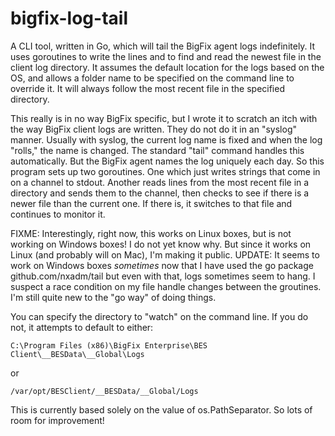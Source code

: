 # bigfix-log-tail

A CLI tool, written in Go, which will tail the BigFix agent logs indefinitely. It uses goroutines to write the lines and to find and read the newest file in the client log directory. It assumes the default location for the logs based on the OS, and allows a folder name to be specified on the command line to override it. It will always follow the most recent file in the specified directory.

This really is in no way BigFix specific, but I wrote it to scratch an itch with the way BigFix client logs are written. They do not do it in an "syslog" manner. Usually with syslog, the current log name is fixed and when the log "rolls," the name is changed. The standard "tail" command handles this automatically. But the BigFix agent names the log uniquely each day. So this program sets up two goroutines. One which just writes strings that come in on a channel to stdout. Another reads lines from the most recent file in a directory and sends them to the channel, then checks to see if there is a newer file than the current one. If there is, it switches to that file and continues to monitor it.

FIXME: Interestingly, right now, this works on Linux boxes, but is not working on Windows boxes! I do not yet know why. But since it works on Linux (and probably will on Mac), I'm making it public.  UPDATE: It seems to work on Windows boxes _sometimes_ now that I have used the go package github.com/nxadm/tail but even with that, logs sometimes seem to hang. I suspect a race condition on my file handle changes between the groutines. I'm still quite new to the "go way" of doing things.

You can specify the directory to "watch" on the command line. If you do not, it attempts to default to either:

`C:\Program Files (x86)\BigFix Enterprise\BES Client\__BESData\__Global\Logs`

or

`/var/opt/BESClient/__BESData/__Global/Logs`

This is currently based solely on the value of os.PathSeparator.
So lots of room for improvement!
